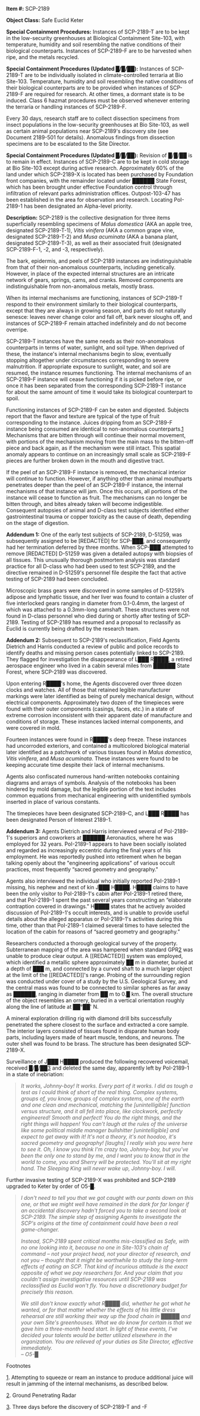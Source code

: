 **Item #:** SCP-2189

**Object Class:** Safe Euclid Keter

**Special Containment Procedures:** Instances of SCP-2189-T are to be kept in the low-security greenhouses at Biological Containment Site-103, with temperature, humidity and soil resembling the native conditions of their biological counterparts. Instances of SCP-2189-F are to be harvested when ripe, and the metals recycled.

**Special Containment Procedures (Updated █/█/██):** Instances of SCP-2189-T are to be individually isolated in climate-controlled terraria at Bio Site-103. Temperature, humidity and soil resembling the native conditions of their biological counterparts are to be provided when instances of SCP-2189-F are required for research. At other times, a dormant state is to be induced. Class 6 hazmat procedures must be observed whenever entering the terraria or handling instances of SCP-2189-F.

Every 30 days, research staff are to collect dissection specimens from insect populations in the low-security greenhouses at Bio Site-103, as well as certain animal populations near SCP-2189's discovery site (see Document 2189-501 for details). Anomalous findings from dissection specimens are to be escalated to the Site Director.

**Special Containment Procedures (Updated █/█/██):** Revision of █/█/██ is to remain in effect. Instances of SCP-2189-C are to be kept in cold storage at Bio Site-103 except during active research. Approximately 60% of the land under which SCP-2189-X is located has been purchased by Foundation front companies, with the remainder located under ██████ State Forest, which has been brought under effective Foundation control through infiltration of relevant parks administration offices. Outpost-103-47 has been established in the area for observation and research. Locating PoI-2189-1 has been designated an Alpha-level priority.

**Description:** SCP-2189 is the collective designation for three items superficially resembling specimens of _Malus domestica_ (AKA an apple tree, designated SCP-2189-T-1), _Vitis vinifera_ (AKA a common grape vine, designated SCP-2189-T-2) and _Musa acuminata_ (AKA a banana plant, designated SCP-2189-T-3), as well as their associated fruit (designated SCP-2189-F-1, -2, and -3, respectively).

The bark, epidermis, and peels of SCP-2189 instances are indistinguishable from that of their non-anomalous counterparts, including genetically. However, in place of the expected internal structures are an intricate network of gears, springs, cams, and cranks. Removed components are indistinguishable from non-anomalous metals, mostly brass.

When its internal mechanisms are functioning, instances of SCP-2189-T respond to their environment similarly to their biological counterparts, except that they are always in growing season, and parts do not naturally senesce: leaves never change color and fall off, bark never sloughs off, and instances of SCP-2189-F remain attached indefinitely and do not become overripe.

SCP-2189-T instances have the same needs as their non-anomalous counterparts in terms of water, sunlight, and soil type. When deprived of these, the instance's internal mechanisms begin to slow, eventually stopping altogether under circumstances corresponding to severe malnutrition. If appropriate exposure to sunlight, water, and soil are resumed, the instance resumes functioning. The internal mechanisms of an SCP-2189-F instance will cease functioning if it is picked before ripe, or once it has been separated from the corresponding SCP-2189-T instance for about the same amount of time it would take its biological counterpart to spoil.

Functioning instances of SCP-2189-F can be eaten and digested. Subjects report that the flavor and texture are typical of the type of fruit corresponding to the instance. Juices dripping from an SCP-2189-F instance being consumed are identical to non-anomalous counterparts.[1](javascript:;) Mechanisms that are bitten through will continue their normal movement, with portions of the mechanism moving from the main mass to the bitten-off piece and back again, as if the mechanism were still intact. This spatial anomaly appears to continue on an increasingly small scale as SCP-2189-F pieces are further broken down in the mouth and digestive tract.

If the peel of an SCP-2189-F instance is removed, the mechanical interior will continue to function. However, if anything other than animal mouthparts penetrates deeper than the peel of an SCP-2189-F instance, the internal mechanisms of that instance will jam. Once this occurs, all portions of the instance will cease to function as fruit. The mechanisms can no longer be bitten through, and bites already taken will become indigestible. Consequent autopsies of animal and D-class test subjects identified either gastrointestinal trauma or copper toxicity as the cause of death, depending on the stage of digestion.

**Addendum 1:** One of the early test subjects of SCP-2189, D-51259, was subsequently assigned to be \[REDACTED\] for SCP-███, and consequently had her termination deferred by three months. When SCP-███ attempted to remove \[REDACTED\] D-51259 was given a detailed autopsy with biopsies of all tissues. This unusually thorough postmortem analysis was standard practice for all D-class who had been used to test SCP-2189, and the directive remained in D-51259's personnel file despite the fact that active testing of SCP-2189 had been concluded.

Microscopic brass gears were discovered in some samples of D-51259’s adipose and lymphatic tissue, and her liver was found to contain a cluster of five interlocked gears ranging in diameter from 0.1-0.4mm, the largest of which was attached to a 0.3mm-long camshaft. These structures were not found in D-class personnel who died during or shortly after testing of SCP-2189. Testing of SCP-2189 has resumed and a proposal to reclassify as Euclid is currently being drafted by the research team.

**Addendum 2:** Subsequent to SCP-2189's reclassification, Field Agents Dietrich and Harris conducted a review of public and police records to identify deaths and missing person cases potentially linked to SCP-2189. They flagged for investigation the disappearance of L███ R████, a retired aerospace engineer who lived in a cabin several miles from ██████ State Forest, where SCP-2189 was discovered.

Upon entering R████'s home, the Agents discovered over three dozen clocks and watches. All of those that retained legible manufacturer markings were later identified as being of purely mechanical design, without electrical components. Approximately two dozen of the timepieces were found with their outer components (casings, faces, etc.) in a state of extreme corrosion inconsistent with their apparent date of manufacture and conditions of storage. These instances lacked internal components, and were covered in mold.

Fourteen instances were found in R████'s deep freeze. These instances had uncorroded exteriors, and contained a multicolored biological material later identified as a patchwork of various tissues found in _Malus domestica_, _Vitis vinifera_, and _Musa acuminata_. These instances were found to be keeping accurate time despite their lack of internal mechanisms.

Agents also confiscated numerous hand-written notebooks containing diagrams and arrays of symbols. Analysis of the notebooks has been hindered by mold damage, but the legible portion of the text includes common equations from mechanical engineering with unidentified symbols inserted in place of various constants.

The timepieces have been designated SCP-2189-C, and L███ R████ has been designated Person of Interest 2189-1.

**Addendum 3:** Agents Dietrich and Harris interviewed several of PoI-2189-1's superiors and coworkers at ██████ Aeronautics, where he was employed for 32 years. PoI-2189-1 appears to have been socially isolated and regarded as increasingly eccentric during the final years of his employment. He was reportedly pushed into retirement when he began talking openly about the "engineering applications" of various occult practices, most frequently “sacred geometry and geography."

Agents also interviewed the individual who initially reported PoI-2189-1 missing, his nephew and next of kin J███ H████. H████ claims to have been the only visitor to PoI-2189-1's cabin after PoI-2189-1 retired there, and that PoI-2189-1 spent the past several years constructing an “elaborate contraption covered in drawings." H████ states that he actively avoided discussion of PoI-2189-1's occult interests, and is unable to provide useful details about the alleged apparatus or PoI-2189-1's activities during this time, other than that PoI-2189-1 claimed several times to have selected the location of the cabin for reasons of “sacred geometry and geography.”

Researchers conducted a thorough geological survey of the property. Subterranean mapping of the area was hampered when standard GPR[2](javascript:;) was unable to produce clear output. A \[\[REDACTED\]\] system was employed, which identified a metallic sphere approximately ██ m in diameter, buried at a depth of ███ m, and connected by a curved shaft to a much larger object at the limit of the \[\[REDACTED\]\]'s range. Probing of the surrounding region was conducted under cover of a study by the U.S. Geological Survey, and the central mass was found to be connected to similar spheres as far away as ██████, ranging in diameter from ██ m to 0.█ km. The overall structure of the object resembles an orrery, buried in a vertical orientation roughly along the line of latitude at ██°██' N.

A mineral exploration drilling rig with diamond drill bits successfully penetrated the sphere closest to the surface and extracted a core sample. The interior layers consisted of tissues found in disparate human body parts, including layers made of heart muscle, tendons, and neurons. The outer shell was found to be brass. The structure has been designated SCP-2189-X.

Surveillance of J███ H████ produced the following recovered voicemail, received █/█/██[3](javascript:;) and deleted the same day, apparently left by PoI-2189-1 in a state of inebriation:

> _It works, Johnny-boy! It works. Every part of it works. I did as tough a test as I could think of short of the real thing. Complex systems, groups of, you know, groups of complex systems, one of the earth and one clean and mechanical, matching the \[unintelligible\] function versus structure, and it all fell into place, like clockwork, perfectly engineered! Smooth and perfect! You do the right things, and the right things will happen! You can't laugh at the rules of the universe like some political middle manager bullshitter \[unintelligible\] and expect to get away with it! It's not a theory, it's not hoodoo, it's sacred geometry and geography! \[laughs\] I really wish you were here to see it. Oh, I know you think I'm crazy too, Johnny-boy, but you've been the only one to stand by me, and I want you to know that in the world to come, you and Sherry will be protected. You'll sit at my right hand. The Sleeping King will never wake up, Johnny-boy. I will._

Further invasive testing of SCP-2189-X was prohibited and SCP-2189 upgraded to Keter by order of O5-█.

> _I don't need to tell you that we got caught with our pants down on this one, or that we might well have remained in the dark for far longer if an accidental discovery hadn't forced you to take a second look at SCP-2189. The simple step of assigning Agents to investigate the SCP's origins at the time of containment could have been a real game-changer._
> 
> _Instead, SCP-2189 spent critical months mis-classified as Safe, with no one looking into it, because no one in Site-103's chain of command – not your project head, not your director of research, and not you – thought that it might be worthwhile to study the long-term effects of eating an SCP. That kind of incurious attitude is the exact opposite of what we pay researchers for. And your claim that you couldn't assign investigative resources until SCP-2189 was reclassified as Euclid won't fly. You have a discretionary budget for precisely this reason._
> 
> _We still don't know exactly what R████ did, whether he got what he wanted, or for that matter whether the effects of his little dress rehearsal are still working their way up the food chain in █████ and your own Site's greenhouses. What we do know for certain is that we gave him a three-month head start. In light of these events, I've decided your talents would be better utilized elsewhere in the organization. You are relieved of your duties as Site Director, effective immediately.  
> – O5-█_

Footnotes

[1](javascript:;). Attempting to squeeze or ream an instance to produce additional juice will result in jamming of the internal mechanisms, as described below.

[2](javascript:;). Ground Penetrating Radar

[3](javascript:;). Three days before the discovery of SCP-2189-T and -F